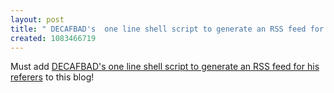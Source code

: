 ```yaml
---
layout: post
title: " DECAFBAD's  one line shell script to generate an RSS feed for his referers"
created: 1083466719
---
```

Must add <a href="http://www.decafbad.com/cvs/*checkout*/www.decafbad.com/bin/gen_referer_feed.sh">DECAFBAD's  one line shell script to generate an RSS feed for his referers</a> to this blog!

